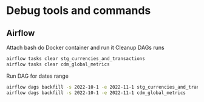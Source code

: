 # Debug tools and commands

## Airflow
Attach bash do Docker container and run it
Cleanup DAGs runs
```bash
airflow tasks clear stg_currencies_and_transactions
airflow tasks clear cdm_global_metrics
```
Run DAG for dates range
```bash
airflow dags backfill -s 2022-10-1 -e 2022-11-1 stg_currencies_and_transactions
airflow dags backfill -s 2022-10-1 -e 2022-11-1 cdm_global_metrics
```
